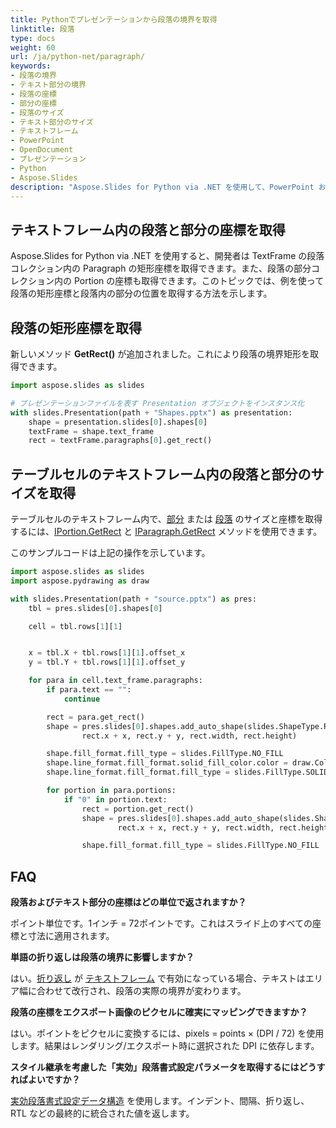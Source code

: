```yaml
---
title: Pythonでプレゼンテーションから段落の境界を取得
linktitle: 段落
type: docs
weight: 60
url: /ja/python-net/paragraph/
keywords:
- 段落の境界
- テキスト部分の境界
- 段落の座標
- 部分の座標
- 段落のサイズ
- テキスト部分のサイズ
- テキストフレーム
- PowerPoint
- OpenDocument
- プレゼンテーション
- Python
- Aspose.Slides
description: "Aspose.Slides for Python via .NET を使用して、PowerPoint および OpenDocument のプレゼンテーションにおけるテキスト配置を最適化するために、段落とテキスト部分の境界を取得する方法を学びます。"
---
```


## **テキストフレーム内の段落と部分の座標を取得**
Aspose.Slides for Python via .NET を使用すると、開発者は TextFrame の段落コレクション内の Paragraph の矩形座標を取得できます。また、段落の部分コレクション内の Portion の座標も取得できます。このトピックでは、例を使って段落の矩形座標と段落内の部分の位置を取得する方法を示します。

## **段落の矩形座標を取得**
新しいメソッド **GetRect()** が追加されました。これにより段落の境界矩形を取得できます。

```py
import aspose.slides as slides

# プレゼンテーションファイルを表す Presentation オブジェクトをインスタンス化
with slides.Presentation(path + "Shapes.pptx") as presentation:
    shape = presentation.slides[0].shapes[0]
    textFrame = shape.text_frame
    rect = textFrame.paragraphs[0].get_rect()
```

## **テーブルセルのテキストフレーム内の段落と部分のサイズを取得** ##

テーブルセルのテキストフレーム内で、[部分](https://reference.aspose.com/slides/python-net/aspose.slides/portion/) または [段落](https://reference.aspose.com/slides/python-net/aspose.slides/paragraph/) のサイズと座標を取得するには、[IPortion.GetRect](https://reference.aspose.com/slides/python-net/aspose.slides/iportion/) と [IParagraph.GetRect](https://reference.aspose.com/slides/python-net/aspose.slides/iparagraph/) メソッドを使用できます。

このサンプルコードは上記の操作を示しています。

```py
import aspose.slides as slides
import aspose.pydrawing as draw

with slides.Presentation(path + "source.pptx") as pres:
    tbl = pres.slides[0].shapes[0]

    cell = tbl.rows[1][1]


    x = tbl.X + tbl.rows[1][1].offset_x
    y = tbl.Y + tbl.rows[1][1].offset_y

    for para in cell.text_frame.paragraphs:
        if para.text == "":
            continue

        rect = para.get_rect()
        shape = pres.slides[0].shapes.add_auto_shape(slides.ShapeType.RECTANGLE,
                rect.x + x, rect.y + y, rect.width, rect.height)

        shape.fill_format.fill_type = slides.FillType.NO_FILL
        shape.line_format.fill_format.solid_fill_color.color = draw.Color.yellow
        shape.line_format.fill_format.fill_type = slides.FillType.SOLID

        for portion in para.portions:
            if "0" in portion.text:
                rect = portion.get_rect()
                shape = pres.slides[0].shapes.add_auto_shape(slides.ShapeType.RECTANGLE,
                        rect.x + x, rect.y + y, rect.width, rect.height)

                shape.fill_format.fill_type = slides.FillType.NO_FILL
```

## **FAQ**

**段落およびテキスト部分の座標はどの単位で返されますか？**

ポイント単位です。1インチ = 72ポイントです。これはスライド上のすべての座標と寸法に適用されます。

**単語の折り返しは段落の境界に影響しますか？**

はい。[折り返し](https://reference.aspose.com/slides/python-net/aspose.slides/textframeformat/wrap_text/) が [テキストフレーム](https://reference.aspose.com/slides/python-net/aspose.slides/textframe/) で有効になっている場合、テキストはエリア幅に合わせて改行され、段落の実際の境界が変わります。

**段落の座標をエクスポート画像のピクセルに確実にマッピングできますか？**

はい。ポイントをピクセルに変換するには、pixels = points × (DPI / 72) を使用します。結果はレンダリング/エクスポート時に選択された DPI に依存します。

**スタイル継承を考慮した「実効」段落書式設定パラメータを取得するにはどうすればよいですか？**

[実効段落書式設定データ構造](/slides/ja/python-net/shape-effective-properties/) を使用します。インデント、間隔、折り返し、RTL などの最終的に統合された値を返します。